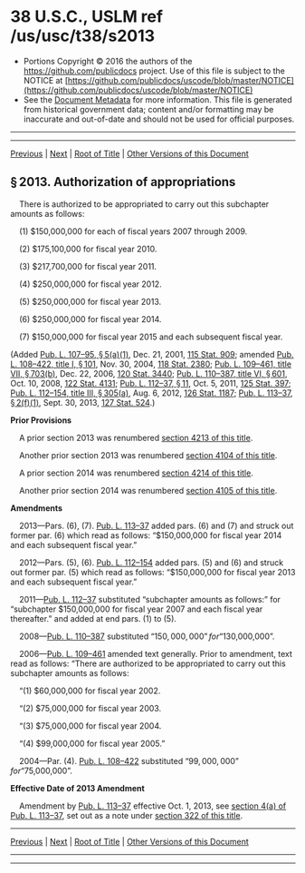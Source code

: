 ---
---

# 38 U.S.C., USLM ref /us/usc/t38/s2013

* Portions Copyright © 2016 the authors of the https://github.com/publicdocs project.
  Use of this file is subject to the NOTICE at [https://github.com/publicdocs/uscode/blob/master/NOTICE](https://github.com/publicdocs/uscode/blob/master/NOTICE)
* See the [Document Metadata](././../../../../../..//README.md) for more information.
  This file is generated from historical government data; content and/or formatting may be inaccurate and out-of-date and should not be used for official purposes.

----------
----------

[Previous](./../../../../../..//us/usc/t38/ptII/ch20/schII/m__us_usc_t38_s2012.md) | [Next](./../../../../../..//us/usc/t38/ptII/ch20/schIII/m__us_usc_t38_ptII_ch20_schIII.md) | [Root of Title](./../../../../../../) | [Other Versions of this Document](https://publicdocs.github.io/go/links?ns=uslm&ref=%2Fus%2Fusc%2Ft38%2Fs2013)

## § 2013. Authorization of appropriations

    There is authorized to be appropriated to carry out this subchapter amounts as follows:

    (1) $150,000,000 for each of fiscal years 2007 through 2009.

    (2) $175,100,000 for fiscal year 2010.

    (3) $217,700,000 for fiscal year 2011.

    (4) $250,000,000 for fiscal year 2012.

    (5) $250,000,000 for fiscal year 2013.

    (6) $250,000,000 for fiscal year 2014.

    (7) $150,000,000 for fiscal year 2015 and each subsequent fiscal year.

(Added [Pub. L. 107–95, § 5(a)(1)][/us/pl/107/95/s5/a/1], Dec. 21, 2001, [115 Stat. 909][/us/stat/115/909]; amended [Pub. L. 108–422, title I, § 101][/us/pl/108/422/s101], Nov. 30, 2004, [118 Stat. 2380][/us/stat/118/2380]; [Pub. L. 109–461, title VII, § 703(b)][/us/pl/109/461/s703/b], Dec. 22, 2006, [120 Stat. 3440][/us/stat/120/3440]; [Pub. L. 110–387, title VI, § 601][/us/pl/110/387/s601], Oct. 10, 2008, [122 Stat. 4131][/us/stat/122/4131]; [Pub. L. 112–37, § 11][/us/pl/112/37/s11], Oct. 5, 2011, [125 Stat. 397][/us/stat/125/397]; [Pub. L. 112–154, title III, § 305(a)][/us/pl/112/154/s305/a], Aug. 6, 2012, [126 Stat. 1187][/us/stat/126/1187]; [Pub. L. 113–37, § 2(f)(1)][/us/pl/113/37/s2/f/1], Sept. 30, 2013, [127 Stat. 524][/us/stat/127/524].)

 __Prior Provisions__ 

    A prior section 2013 was renumbered [section 4213 of this title][/us/usc/t38/s4213].

    Another prior section 2013 was renumbered [section 4104 of this title][/us/usc/t38/s4104].

    A prior section 2014 was renumbered [section 4214 of this title][/us/usc/t38/s4214].

    Another prior section 2014 was renumbered [section 4105 of this title][/us/usc/t38/s4105].

 __Amendments__ 

    2013—Pars. (6), (7). [Pub. L. 113–37][/us/pl/113/37] added pars. (6) and (7) and struck out former par. (6) which read as follows: “$150,000,000 for fiscal year 2014 and each subsequent fiscal year.”

    2012—Pars. (5), (6). [Pub. L. 112–154][/us/pl/112/154] added pars. (5) and (6) and struck out former par. (5) which read as follows: “$150,000,000 for fiscal year 2013 and each subsequent fiscal year.”

    2011—[Pub. L. 112–37][/us/pl/112/37] substituted “subchapter amounts as follows:” for “subchapter $150,000,000 for fiscal year 2007 and each fiscal year thereafter.” and added at end pars. (1) to (5).

    2008—[Pub. L. 110–387][/us/pl/110/387] substituted “$150,000,000” for “$130,000,000”.

    2006—[Pub. L. 109–461][/us/pl/109/461] amended text generally. Prior to amendment, text read as follows: “There are authorized to be appropriated to carry out this subchapter amounts as follows:

    “(1) $60,000,000 for fiscal year 2002.

    “(2) $75,000,000 for fiscal year 2003.

    “(3) $75,000,000 for fiscal year 2004.

    “(4) $99,000,000 for fiscal year 2005.”

    2004—Par. (4). [Pub. L. 108–422][/us/pl/108/422] substituted “$99,000,000” for “$75,000,000”.

 __Effective Date of 2013 Amendment__ 

    Amendment by [Pub. L. 113–37][/us/pl/113/37] effective Oct. 1, 2013, see [section 4(a) of Pub. L. 113–37][/us/pl/113/37/s4/a], set out as a note under [section 322 of this title][/us/usc/t38/s322].

----------

[Previous](./../../../../../..//us/usc/t38/ptII/ch20/schII/m__us_usc_t38_s2012.md) | [Next](./../../../../../..//us/usc/t38/ptII/ch20/schIII/m__us_usc_t38_ptII_ch20_schIII.md) | [Root of Title](./../../../../../../) | [Other Versions of this Document](https://publicdocs.github.io/go/links?ns=uslm&ref=%2Fus%2Fusc%2Ft38%2Fs2013)

----------
----------

[/us/pl/107/95/s5/a/1]: https://publicdocs.github.io/go/links?ns=uslm&ref=%2Fus%2Fpl%2F107%2F95%2Fs5%2Fa%2F1
[/us/stat/115/909]: https://publicdocs.github.io/go/links?ns=uslm&ref=%2Fus%2Fstat%2F115%2F909
[/us/pl/108/422/s101]: https://publicdocs.github.io/go/links?ns=uslm&ref=%2Fus%2Fpl%2F108%2F422%2Fs101
[/us/stat/118/2380]: https://publicdocs.github.io/go/links?ns=uslm&ref=%2Fus%2Fstat%2F118%2F2380
[/us/pl/109/461/s703/b]: https://publicdocs.github.io/go/links?ns=uslm&ref=%2Fus%2Fpl%2F109%2F461%2Fs703%2Fb
[/us/stat/120/3440]: https://publicdocs.github.io/go/links?ns=uslm&ref=%2Fus%2Fstat%2F120%2F3440
[/us/pl/110/387/s601]: https://publicdocs.github.io/go/links?ns=uslm&ref=%2Fus%2Fpl%2F110%2F387%2Fs601
[/us/stat/122/4131]: https://publicdocs.github.io/go/links?ns=uslm&ref=%2Fus%2Fstat%2F122%2F4131
[/us/pl/112/37/s11]: https://publicdocs.github.io/go/links?ns=uslm&ref=%2Fus%2Fpl%2F112%2F37%2Fs11
[/us/stat/125/397]: https://publicdocs.github.io/go/links?ns=uslm&ref=%2Fus%2Fstat%2F125%2F397
[/us/pl/112/154/s305/a]: https://publicdocs.github.io/go/links?ns=uslm&ref=%2Fus%2Fpl%2F112%2F154%2Fs305%2Fa
[/us/stat/126/1187]: https://publicdocs.github.io/go/links?ns=uslm&ref=%2Fus%2Fstat%2F126%2F1187
[/us/pl/113/37/s2/f/1]: https://publicdocs.github.io/go/links?ns=uslm&ref=%2Fus%2Fpl%2F113%2F37%2Fs2%2Ff%2F1
[/us/stat/127/524]: https://publicdocs.github.io/go/links?ns=uslm&ref=%2Fus%2Fstat%2F127%2F524
[/us/usc/t38/s4213]: https://publicdocs.github.io/go/links?ns=uslm&ref=%2Fus%2Fusc%2Ft38%2Fs4213
[/us/usc/t38/s4104]: https://publicdocs.github.io/go/links?ns=uslm&ref=%2Fus%2Fusc%2Ft38%2Fs4104
[/us/usc/t38/s4214]: https://publicdocs.github.io/go/links?ns=uslm&ref=%2Fus%2Fusc%2Ft38%2Fs4214
[/us/usc/t38/s4105]: https://publicdocs.github.io/go/links?ns=uslm&ref=%2Fus%2Fusc%2Ft38%2Fs4105
[/us/pl/113/37]: https://publicdocs.github.io/go/links?ns=uslm&ref=%2Fus%2Fpl%2F113%2F37
[/us/pl/112/154]: https://publicdocs.github.io/go/links?ns=uslm&ref=%2Fus%2Fpl%2F112%2F154
[/us/pl/112/37]: https://publicdocs.github.io/go/links?ns=uslm&ref=%2Fus%2Fpl%2F112%2F37
[/us/pl/110/387]: https://publicdocs.github.io/go/links?ns=uslm&ref=%2Fus%2Fpl%2F110%2F387
[/us/pl/109/461]: https://publicdocs.github.io/go/links?ns=uslm&ref=%2Fus%2Fpl%2F109%2F461
[/us/pl/108/422]: https://publicdocs.github.io/go/links?ns=uslm&ref=%2Fus%2Fpl%2F108%2F422
[/us/pl/113/37]: https://publicdocs.github.io/go/links?ns=uslm&ref=%2Fus%2Fpl%2F113%2F37
[/us/pl/113/37/s4/a]: https://publicdocs.github.io/go/links?ns=uslm&ref=%2Fus%2Fpl%2F113%2F37%2Fs4%2Fa
[/us/usc/t38/s322]: https://publicdocs.github.io/go/links?ns=uslm&ref=%2Fus%2Fusc%2Ft38%2Fs322


